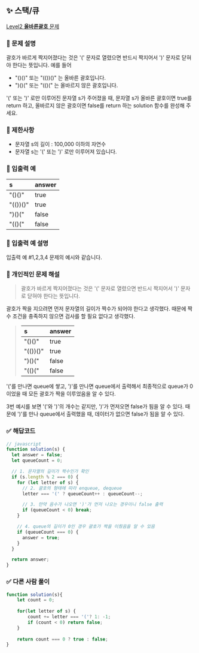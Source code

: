 ## ✨ 스택/큐
[Level2 **올바른괄호** 문제](https://school.programmers.co.kr/learn/courses/30/lessons/12909) 

### 📘 문제 설명
괄호가 바르게 짝지어졌다는 것은 '(' 문자로 열렸으면 반드시 짝지어서 ')' 문자로 닫혀야 한다는 뜻입니다. 예를 들어

- "()()" 또는 "(())()" 는 올바른 괄호입니다.
- ")()(" 또는 "(()(" 는 올바르지 않은 괄호입니다.

\'(\' 또는 \')\' 로만 이루어진 문자열 s가 주어졌을 때, 문자열 s가 올바른 괄호이면 true를 return 하고, 올바르지 않은 괄호이면 false를 return 하는 solution 함수를 완성해 주세요.

### 📕 제한사항
- 문자열 s의 길이 : 100,000 이하의 자연수
- 문자열 s는 '(' 또는 ')' 로만 이루어져 있습니다.

### 📙 입출력 예
|s|answer|
|:---|:---|
|"()()"|true|
|"(())()"|true|
|")()("|false|
|"(()("|false|

### 📒 입출력 예 설명
입출력 예 #1,2,3,4
문제의 예시와 같습니다.

### 📗 개인적인 문제 해설
> 괄호가 바르게 짝지어졌다는 것은 '(' 문자로 열렸으면 반드시 짝지어서 ')' 문자로 닫혀야 한다는 뜻입니다.

괄호가 짝을 지으려면 먼저 문자열의 길이가 짝수가 되어야 한다고 생각했다. 때문에 짝수 조건을 충족하지 않으면 검사를 할 필요 없다고 생각했다.


> |s|answer|
> |:---|:---|
> |"()()"|true|
> |"(())()"|true|
> |")()("|false|
> |"(()("|false|

\'(\'를 만나면 queue에 쌓고, \')\'를 만나면 queue에서 출력해서 최종적으로 queue가 0이었을 때 모든 괄호가 짝을 이루었음을 알 수 있다.

3번 예시를 보면 '('와 ')'의 개수는 같지만, ')'가 먼저오면 false가 됨을 알 수 있다. 때문에 ')'를 만나 queue에서 출력했을 때, 데이터가 없으면 false가 됨을 알 수 있다. 


### ✅ 해답코드
```js
// javascript
function solution(s) {
  let answer = false;
  let queueCount = 0;

  // 1. 문자열의 길이가 짝수인가 확인
  if (s.length % 2 === 0) {
    for (let letter of s) {
      // 2. 괄호의 형태에 따라 enqueue, dequeue
      letter === '(' ? queueCount++ : queueCount--;

      // 3. 만약 음수가 나오면 ')'가 먼저 나오는 경우이니 false 출력
      if (queueCount < 0) break;
    }

    // 4. queue의 길이가 0인 경우 괄호가 짝을 이뤘음을 알 수 있음
    if (queueCount === 0) {
      answer = true;
    }
  }

  return answer;
}

```

### ✅ 다른 사람 풀이
```js
function solution(s){
    let count = 0;
    
    for(let letter of s) {
        count += letter === '('? 1: -1;
        if (count < 0) return false;
    }
    
    return count === 0 ? true : false;
}
```